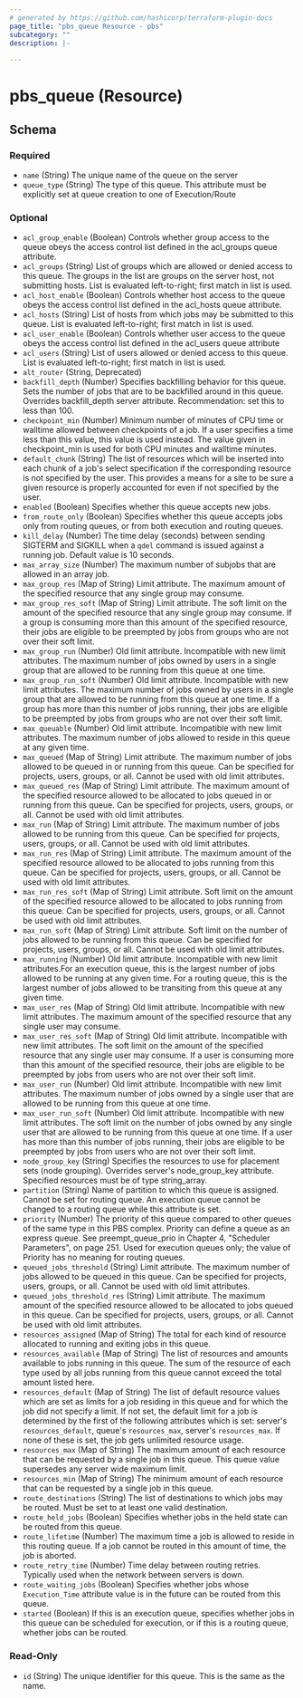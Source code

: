```yaml
---
# generated by https://github.com/hashicorp/terraform-plugin-docs
page_title: "pbs_queue Resource - pbs"
subcategory: ""
description: |-
  
---
```


# pbs_queue (Resource)





<!-- schema generated by tfplugindocs -->
## Schema

### Required

- `name` (String) The unique name of the queue on the server
- `queue_type` (String) The type of this queue. This attribute must be explicitly set at queue creation to one of Execution/Route

### Optional

- `acl_group_enable` (Boolean) Controls whether group access to the queue obeys the access control list defined in the  acl_groups queue attribute.
- `acl_groups` (String) List of groups which are allowed or denied access to this queue. The groups in the list are groups on the server host, not submitting hosts.  List is evaluated left-to-right; first match in list is used.
- `acl_host_enable` (Boolean) Controls whether host access to the queue obeys the access control list defined in the acl_hosts queue attribute.
- `acl_hosts` (String) List of hosts from which jobs may be submitted to this queue.  List is evaluated left-to-right; first match in list is used.
- `acl_user_enable` (Boolean) Controls whether user access to the queue obeys the access control list defined in the acl_users queue attribute
- `acl_users` (String) List of users allowed or denied access to this queue. List is evaluated left-to-right; first match in list is used.
- `alt_router` (String, Deprecated)
- `backfill_depth` (Number) Specifies backfilling behavior for this queue.  Sets the number of jobs that are to be backfilled around in this queue. Overrides backfill_depth server attribute. Recommendation: set this to less than 100.
- `checkpoint_min` (Number) Minimum number of minutes of CPU time or walltime allowed between checkpoints of a job.  If a user specifies a time less than this value, this value is used instead.  The value given in checkpoint_min is used for both CPU minutes and walltime minutes.
- `default_chunk` (String) The list of resources which will be inserted into each chunk of a job's select specification if the corresponding resource is not specified by the user. This provides a means for a site to be sure a given resource is properly accounted for even if not specified by the user.
- `enabled` (Boolean) Specifies whether this queue accepts new jobs.
- `from_route_only` (Boolean) Specifies whether this queue accepts jobs only from routing queues, or from both execution and routing queues.
- `kill_delay` (Number) The time delay (seconds) between sending SIGTERM and SIGKILL when a `qdel` command is issued against a running job. Default value is 10 seconds.
- `max_array_size` (Number) The maximum number of subjobs that are allowed in an array job.
- `max_group_res` (Map of String) Limit attribute.  The maximum amount of the specified resource that any single group may consume.
- `max_group_res_soft` (Map of String) Limit attribute.  The soft limit on the amount of the specified resource that any single group may consume.  If a group is consuming more than this amount of the specified resource, their jobs are eligible to be preempted by jobs from groups who are not over their soft limit.
- `max_group_run` (Number) Old limit attribute.  Incompatible with new limit  attributes.  The maximum number of jobs owned by users in a single group that are allowed to be running from this queue at one time.
- `max_group_run_soft` (Number) Old limit attribute.  Incompatible with new limit  attributes.  The maximum number of jobs owned by users in a single group that are allowed to be running from this queue at one time. If a group has more than this number of jobs running, their jobs are eligible to be preempted by jobs from groups who are not over their soft limit.
- `max_queuable` (Number) Old limit attribute.  Incompatible with new limit attributes.  The maximum number of jobs allowed to reside in this queue at any given time.
- `max_queued` (Map of String) Limit attribute.  The maximum number of jobs allowed to be queued  in  or running from this queue.  Can be specified for  projects, users, groups, or all.  Cannot  be used  with old limit attributes.
- `max_queued_res` (Map of String) Limit attribute.  The maximum amount of the specified resource allowed to be allocated to jobs queued in or running from this queue.  Can be specified for  projects, users, groups, or all.  Cannot be used with old limit attributes.
- `max_run` (Map of String) Limit attribute. The maximum number of jobs allowed to be running from this queue.  Can be specified for projects, users,  groups, or all.  Cannot be used with old limit attributes.
- `max_run_res` (Map of String) Limit attribute. The maximum amount of the specified resource allowed to be allocated to jobs running from this queue.  Can be specified for  projects, users, groups, or all.  Cannot be used with old limit attributes.
- `max_run_res_soft` (Map of String) Limit attribute.  Soft limit on the amount of the specified resource allowed to be allocated to jobs running from this queue.  Can be specified for  projects, users, groups, or all.  Cannot be used with old limit attributes.
- `max_run_soft` (Map of String) Limit attribute.  Soft limit on the number of jobs allowed to be running from this  queue.   Can be specified  for   projects, users, groups, or all.  Cannot be used with old limit attributes.
- `max_running` (Number) Old limit attribute. Incompatible with new limit  attributes.For an execution queue, this is the largest number of jobs allowed to be running at any given time. For a routing queue, this is the largest number of jobs allowed to be transiting from this queue at any given time.
- `max_user_res` (Map of String) Old limit attribute.  Incompatible with new limit attributes.  The maximum amount of the specified resource that any single user may consume.
- `max_user_res_soft` (Map of String) Old limit attribute.  Incompatible with new limit  attributes.  The soft limit on the amount of the specified resource that any single user may consume.  If a user is consuming more than this amount of the specified resource, their jobs are eligible to be preempted by jobs from users who are not over their soft limit.
- `max_user_run` (Number) Old limit attribute.  Incompatible with new limit attributes.  The maximum number of jobs owned by a single user that are allowed to be running from this queue at one time.
- `max_user_run_soft` (Number) Old limit attribute.  Incompatible with new limit attributes.  The soft limit on the number of jobs owned by any single user that are allowed to be running from this queue at one time. If a user has more than this number of jobs running, their jobs are eligible to be preempted by jobs from users who are not over their soft limit.
- `node_group_key` (String) Specifies the resources to use for placement sets (node grouping). Overrides server's node_group_key attribute.  Specified resources must be of type string_array.
- `partition` (String) Name of partition to which this queue is assigned.  Cannot be set for routing queue.  An execution queue cannot be changed to a routing queue while this attribute is set.
- `priority` (Number) The priority of this queue compared to other queues of the same type in this PBS complex.   Priority can define a queue as an express queue.  See preempt_queue_prio in Chapter 4, "Scheduler Parameters", on page 251. Used for execution queues only; the value of Priority has no meaning for routing queues.
- `queued_jobs_threshold` (String) Limit attribute.  The maximum number of jobs allowed to be queued in this queue.  Can be specified for  projects, users, groups, or all.  Cannot be used  with old limit attributes.
- `queued_jobs_threshold_res` (String) Limit attribute.  The maximum amount of the specified resource allowed to be allocated to jobs queued in this queue.  Can be specified for  projects, users, groups, or all.  Cannot be used with old limit attributes.
- `resources_assigned` (Map of String) The total for each kind of resource allocated to running and exiting jobs in this queue.
- `resources_available` (Map of String) The list of resources and amounts available to jobs running in this queue. The sum of the resource of each type used by all jobs running from this queue cannot exceed the total amount listed here.
- `resources_default` (Map of String) The list of default resource values which are set as limits for a job residing in this queue and for which the job did not specify a limit.  If not set, the default limit for a job is determined by the first of the following attributes which is set: server's `resources_default`, queue's `resources_max`, server's `resources_max`. If none of these is set, the job gets unlimited resource usage.
- `resources_max` (Map of String) The maximum amount of each resource that can be requested by a single job in this queue. This queue value supersedes any server wide maximum limit.
- `resources_min` (Map of String) The minimum amount of each resource that can be requested by a single job in this queue.
- `route_destinations` (String) The list of destinations to which jobs may be routed. Must be set to at least one valid destination.
- `route_held_jobs` (Boolean) Specifies whether jobs in the held state can be routed from this queue.
- `route_lifetime` (Number) The maximum time a job is allowed to reside in this routing queue. If a job cannot be routed in this amount of time, the job is aborted.
- `route_retry_time` (Number) Time delay between routing retries. Typically used when the network between servers is down.
- `route_waiting_jobs` (Boolean) Specifies whether jobs whose `Execution_Time` attribute value is in the future can be routed from this queue.
- `started` (Boolean) If this is an execution queue, specifies whether jobs in this queue can be scheduled for execution, or if this is a routing queue, whether jobs can be routed.

### Read-Only

- `id` (String) The unique identifier for this queue. This is the same as the name.
